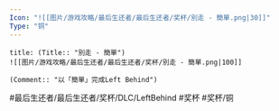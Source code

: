 ```yaml
---
Icon: "![[图片/游戏攻略/最后生还者/最后生还者/奖杯/別走 - 簡單.png|30]]"
Type: "铜"
---
```

```ad-common-bronze-trophy
title: (Title:: "別走 - 簡單")
![[图片/游戏攻略/最后生还者/最后生还者/奖杯/別走 - 簡單.png|100]]

(Comment:: "以「簡單」完成Left Behind")
```

#最后生还者/最后生还者/奖杯/DLC/LeftBehind #奖杯 #奖杯/铜
